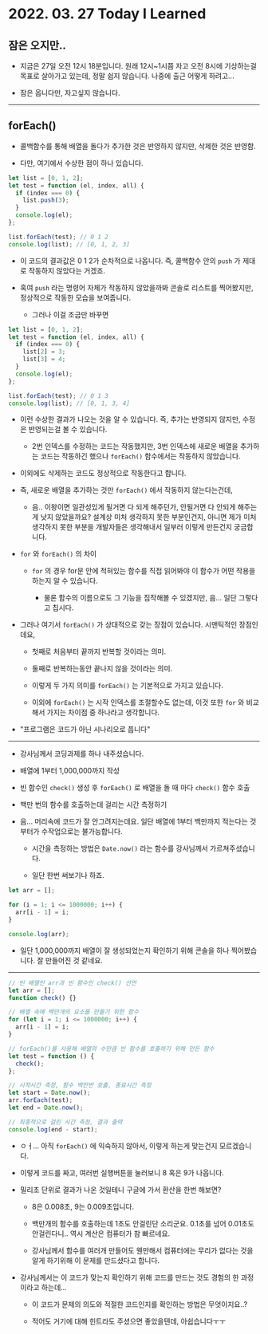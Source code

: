 # 2022. 03. 27 Today I Learned

## 잠은 오지만..

- 지금은 27일 오전 12시 18분입니다. 원래 12시~1시쯤 자고 오전 8시에 기상하는걸 목표로 살아가고 있는데, 정말 쉽지 않습니다. 나중에 출근 어떻게 하려고...

- 잠은 옵니다만, 자고싶지 않습니다.

---

## forEach()

- 콜백함수를 통해 배열을 돌다가 추가한 것은 반영하지 않지만, 삭제한 것은 반영함.

- 다만, 여기에서 수상한 점이 하나 있습니다.

```js
let list = [0, 1, 2];
let test = function (el, index, all) {
  if (index === 0) {
    list.push(3);
  }
  console.log(el);
};

list.forEach(test); // 0 1 2
console.log(list); // [0, 1, 2, 3]
```

- 이 코드의 결과값은 0 1 2가 순차적으로 나옵니다. 즉, 콜백함수 안의 `push` 가 제대로 작동하지 않았다는 거겠죠.

- 혹여 `push` 라는 명령어 자체가 작동하지 않았을까봐 콘솔로 리스트를 찍어봤지만, 정상적으로 작동한 모습을 보여줍니다.

  - 그러나 이걸 조금만 바꾸면

```js
let list = [0, 1, 2];
let test = function (el, index, all) {
  if (index === 0) {
    list[2] = 3;
    list[3] = 4;
  }
  console.log(el);
};

list.forEach(test); // 0 1 3
console.log(list); // [0, 1, 3, 4]
```

- 이런 수상한 결과가 나오는 것을 알 수 있습니다. 즉, 추가는 반영되지 않지만, 수정은 반영되는걸 볼 수 있습니다.

  - 2번 인덱스를 수정하는 코드는 작동했지만, 3번 인덱스에 새로운 배열을 추가하는 코드는 작동하긴 했으나 `forEach()` 함수에서는 작동하지 않았습니다.

- 이외에도 삭제하는 코드도 정상적으로 작동한다고 합니다.

- 즉, 새로운 배열을 추가하는 것만 `forEach()` 에서 작동하지 않는다는건데,

  - 음.. 이왕이면 일관성있게 될거면 다 되게 해주던가, 안될거면 다 안되게 해주는게 낫지 않았을까요? 설계상 미처 생각하지 못한 부분인건지, 아니면 제가 미처 생각하지 못한 부분을 개발자들은 생각해내서 일부러 이렇게 만든건지 궁금합니다.

- `for` 와 `forEach()` 의 차이

  - `for` 의 경우 for문 안에 적혀있는 함수를 직접 읽어봐야 이 함수가 어떤 작용을 하는지 알 수 있습니다.

    - 물론 함수의 이름으로도 그 기능을 짐작해볼 수 있겠지만, 음... 일단 그렇다고 칩시다.

- 그러나 여기서 `forEach()` 가 상대적으로 갖는 장점이 있습니다. 시맨틱적인 장점인데요,

  - 첫째로 처음부터 끝까지 반복할 것이라는 의미.

  - 둘째로 반복하는동안 끝나지 않을 것이라는 의미.

  - 이렇게 두 가지 의미를 `forEach()` 는 기본적으로 가지고 있습니다.

  - 이외에 `forEach()` 는 시작 인덱스를 조절할수도 없는데, 이것 또한 `for` 와 비교해서 가지는 차이점 중 하나라고 생각합니다.

- "프로그램은 코드가 아닌 시나리오로 풉니다"

---

- 강사님께서 코딩과제를 하나 내주셨습니다.

- 배열에 1부터 1,000,000까지 작성

- 빈 함수인 `check()` 생성 후 `forEach()` 로 배열을 돌 때 마다 `check()` 함수 호출

- 백만 번의 함수를 호출하는데 걸리는 시간 측정하기

- 음... 머리속에 코드가 잘 안그려지는데요. 일단 배열에 1부터 백만까지 적는다는 것 부터가 수작업으로는 불가능합니다.

  - 시간을 측정하는 방법은 `Date.now()` 라는 함수를 강사님께서 가르쳐주셨습니다.

  - 일단 한번 써보기나 하죠.

```js
let arr = [];

for (i = 1; i <= 1000000; i++) {
  arr[i - 1] = i;
}

console.log(arr);
```

- 일단 1,000,000까지 배열이 잘 생성되었는지 확인하기 위해 콘솔을 하나 찍어봤습니다. 잘 만들어진 것 같네요.

---

```js
// 빈 배열인 arr과 빈 함수인 check() 선언
let arr = [];
function check() {}

// 배열 속에 백만개의 요소를 만들기 위한 함수
for (let i = 1; i <= 1000000; i++) {
  arr[i - 1] = i;
}

// forEach()를 사용해 배열의 수만큼 빈 함수를 호출하기 위해 만든 함수
let test = function () {
  check();
};

// 시작시간 측정, 함수 백만번 호출, 종료시간 측정
let start = Date.now();
arr.forEach(test);
let end = Date.now();

// 최종적으로 걸린 시간 측정, 결과 출력
console.log(end - start);
```

- ㅇㅓ... 아직 `forEach()` 에 익숙하지 않아서, 이렇게 하는게 맞는건지 모르겠습니다.

- 이렇게 코드를 짜고, 여러번 실행버튼을 눌러보니 8 혹은 9가 나옵니다.

- 밀리초 단위로 결과가 나온 것일테니 구글에 가서 환산을 한번 해보면?

  - 8은 0.008초, 9는 0.009초입니다.

  - 백만개의 함수를 호출하는데 1초도 안걸린단 소리군요. 0.1초를 넘어 0.01초도 안걸린다니.. 역시 계산은 컴퓨터가 참 빠르네요.

  - 강사님께서 함수를 여러개 만들어도 웬만해서 컴퓨터에는 무리가 없다는 것을 알게 하기위해 이 문제를 만드셨다고 합니다.

- 강사님께서는 이 코드가 맞는지 확인하기 위해 코드를 만드는 것도 경험의 한 과정이라고 하는데...

  - 이 코드가 문제의 의도와 적절한 코드인지를 확인하는 방법은 무엇이지요..?

  - 적어도 거기에 대해 힌트라도 주셨으면 좋았을텐데, 아쉽습니다ㅜㅜ
